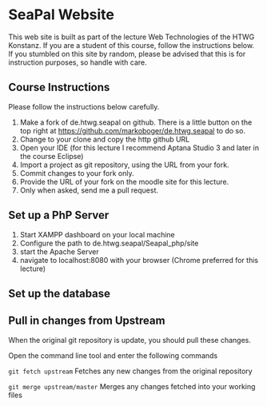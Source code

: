# SeaPal Website
This web site is built as part of the lecture Web Technologies of the HTWG Konstanz. If you are a student of this course, follow the instructions below. If you stumbled on this site by random, please be advised that this is for instruction purposes, so handle with care.

## Course Instructions

Please follow the instructions below carefully.

1. Make a fork of de.htwg.seapal on github. There is a little button on the top right at https://github.com/markoboger/de.htwg.seapal to do so.
2. Change to your clone and copy the http github URL
3. Open your IDE (for this lecture I recommend Aptana Studio 3 and later in the course Eclipse)
4. Import a project as git repository, using the URL from your fork.
5. Commit changes to your fork only.
6. Provide the URL of your fork on the moodle site for this lecture.
7. Only when asked, send me a pull request.

## Set up a PhP Server
1. Start XAMPP dashboard on your local machine
2. Configure the path to de.htwg.seapal/Seapal_php/site
3. start the Apache Server
4. navigate to localhost:8080 with your browser (Chrome preferred for this lecture)

## Set up the database

## Pull in changes from Upstream
When the original git repository is update, you should pull these changes. 

Open the command line tool and enter the following commands

`git fetch upstream`  Fetches any new changes from the original repository

`git merge upstream/master`  Merges any changes fetched into your working files 